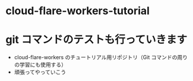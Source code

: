 # cloud-flare-workers-tutorial
# git コマンドのテストも行っていきます

- cloud-flare-workers のチュートリアル用リポジトリ（Git コマンドの周りの学習にも使用する）
- 頑張ってやっていこう
